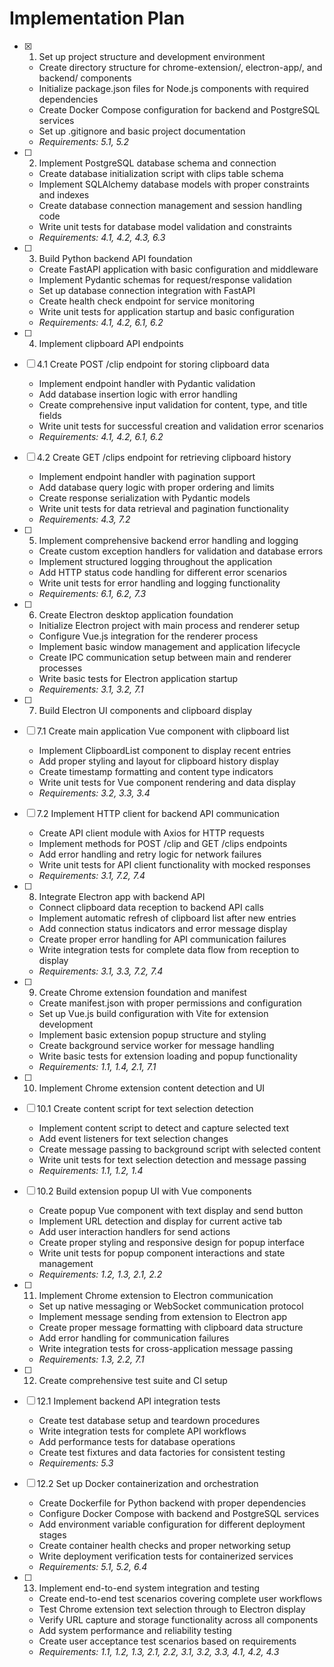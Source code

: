 # Implementation Plan

- [x] 1. Set up project structure and development environment
  - Create directory structure for chrome-extension/, electron-app/, and backend/ components
  - Initialize package.json files for Node.js components with required dependencies
  - Create Docker Compose configuration for backend and PostgreSQL services
  - Set up .gitignore and basic project documentation
  - _Requirements: 5.1, 5.2_

- [ ] 2. Implement PostgreSQL database schema and connection
  - Create database initialization script with clips table schema
  - Implement SQLAlchemy database models with proper constraints and indexes
  - Create database connection management and session handling code
  - Write unit tests for database model validation and constraints
  - _Requirements: 4.1, 4.2, 4.3, 6.3_

- [ ] 3. Build Python backend API foundation
  - Create FastAPI application with basic configuration and middleware
  - Implement Pydantic schemas for request/response validation
  - Set up database connection integration with FastAPI
  - Create health check endpoint for service monitoring
  - Write unit tests for application startup and basic configuration
  - _Requirements: 4.1, 4.2, 6.1, 6.2_

- [ ] 4. Implement clipboard API endpoints
- [ ] 4.1 Create POST /clip endpoint for storing clipboard data
  - Implement endpoint handler with Pydantic validation
  - Add database insertion logic with error handling
  - Create comprehensive input validation for content, type, and title fields
  - Write unit tests for successful creation and validation error scenarios
  - _Requirements: 4.1, 4.2, 6.1, 6.2_

- [ ] 4.2 Create GET /clips endpoint for retrieving clipboard history
  - Implement endpoint handler with pagination support
  - Add database query logic with proper ordering and limits
  - Create response serialization with Pydantic models
  - Write unit tests for data retrieval and pagination functionality
  - _Requirements: 4.3, 7.2_

- [ ] 5. Implement comprehensive backend error handling and logging
  - Create custom exception handlers for validation and database errors
  - Implement structured logging throughout the application
  - Add HTTP status code handling for different error scenarios
  - Write unit tests for error handling and logging functionality
  - _Requirements: 6.1, 6.2, 7.3_

- [ ] 6. Create Electron desktop application foundation
  - Initialize Electron project with main process and renderer setup
  - Configure Vue.js integration for the renderer process
  - Implement basic window management and application lifecycle
  - Create IPC communication setup between main and renderer processes
  - Write basic tests for Electron application startup
  - _Requirements: 3.1, 3.2, 7.1_

- [ ] 7. Build Electron UI components and clipboard display
- [ ] 7.1 Create main application Vue component with clipboard list
  - Implement ClipboardList component to display recent entries
  - Add proper styling and layout for clipboard history display
  - Create timestamp formatting and content type indicators
  - Write unit tests for Vue component rendering and data display
  - _Requirements: 3.2, 3.3, 3.4_

- [ ] 7.2 Implement HTTP client for backend API communication
  - Create API client module with Axios for HTTP requests
  - Implement methods for POST /clip and GET /clips endpoints
  - Add error handling and retry logic for network failures
  - Write unit tests for API client functionality with mocked responses
  - _Requirements: 3.1, 7.2, 7.4_

- [ ] 8. Integrate Electron app with backend API
  - Connect clipboard data reception to backend API calls
  - Implement automatic refresh of clipboard list after new entries
  - Add connection status indicators and error message display
  - Create proper error handling for API communication failures
  - Write integration tests for complete data flow from reception to display
  - _Requirements: 3.1, 3.3, 7.2, 7.4_

- [ ] 9. Create Chrome extension foundation and manifest
  - Create manifest.json with proper permissions and configuration
  - Set up Vue.js build configuration with Vite for extension development
  - Implement basic extension popup structure and styling
  - Create background service worker for message handling
  - Write basic tests for extension loading and popup functionality
  - _Requirements: 1.1, 1.4, 2.1, 7.1_

- [ ] 10. Implement Chrome extension content detection and UI
- [ ] 10.1 Create content script for text selection detection
  - Implement content script to detect and capture selected text
  - Add event listeners for text selection changes
  - Create message passing to background script with selected content
  - Write unit tests for text selection detection and message passing
  - _Requirements: 1.1, 1.2, 1.4_

- [ ] 10.2 Build extension popup UI with Vue components
  - Create popup Vue component with text display and send button
  - Implement URL detection and display for current active tab
  - Add user interaction handlers for send actions
  - Create proper styling and responsive design for popup interface
  - Write unit tests for popup component interactions and state management
  - _Requirements: 1.2, 1.3, 2.1, 2.2_

- [ ] 11. Implement Chrome extension to Electron communication
  - Set up native messaging or WebSocket communication protocol
  - Implement message sending from extension to Electron app
  - Create proper message formatting with clipboard data structure
  - Add error handling for communication failures
  - Write integration tests for cross-application message passing
  - _Requirements: 1.3, 2.2, 7.1_

- [ ] 12. Create comprehensive test suite and CI setup
- [ ] 12.1 Implement backend API integration tests
  - Create test database setup and teardown procedures
  - Write integration tests for complete API workflows
  - Add performance tests for database operations
  - Create test fixtures and data factories for consistent testing
  - _Requirements: 5.3_

- [ ] 12.2 Set up Docker containerization and orchestration
  - Create Dockerfile for Python backend with proper dependencies
  - Configure Docker Compose with backend and PostgreSQL services
  - Add environment variable configuration for different deployment stages
  - Create container health checks and proper networking setup
  - Write deployment verification tests for containerized services
  - _Requirements: 5.1, 5.2, 6.4_

- [ ] 13. Implement end-to-end system integration and testing
  - Create end-to-end test scenarios covering complete user workflows
  - Test Chrome extension text selection through to Electron display
  - Verify URL capture and storage functionality across all components
  - Add system performance and reliability testing
  - Create user acceptance test scenarios based on requirements
  - _Requirements: 1.1, 1.2, 1.3, 2.1, 2.2, 3.1, 3.2, 3.3, 4.1, 4.2, 4.3_